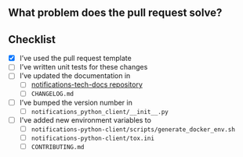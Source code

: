 <!--Thanks for contributing to PGN. Using this template to write your pull request message will help get it merged as soon as possible. -->

## What problem does the pull request solve?
<!--- Describe why you’re making this change -->

## Checklist

<!--- All of the following are normally needed. Don’t worry if you haven’t done them or don’t know how – someone from the Notify team will be able to help. -->
- [x] I’ve used the pull request template
- [ ] I’ve written unit tests for these changes
- [ ] I’ve updated the documentation in
  - [ ] [notifications-tech-docs repository](https://github.com/alphagov/notifications-tech-docs/blob/main/source/documentation/client_docs/_python.md) <!-- TODO: Update this link for PGN -->
  - [ ] `CHANGELOG.md`
- [ ] I’ve bumped the version number in
  - [ ] `notifications_python_client/__init__.py`
- [ ] I've added new environment variables to
  - [ ] `notifications-python-client/scripts/generate_docker_env.sh`
  - [ ] `notifications-python-client/tox.ini`
  - [ ] `CONTRIBUTING.md`
